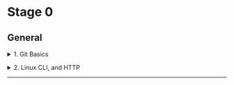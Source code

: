 # Stage 0

## General

<details><summary>1. Git Basics</summary>

At first I was confused by git and all these commands, especially when the examples were given in Python. Now, after a two-week course and watching additional videos, it became more clear to me. I hope to become a confident git user when working on my future projects.
I have passed all nesessary tasks at [learngitbranching.js.org](https://learngitbranching.js.org/). Screenshots are [here](https://github.com/yuliaMasliak/kottans-frontend/tree/main/git_basic).</details>

<details><summary>2. Linux CLI, and HTTP</summary>
<details><summary>Quiz 1</summary>
![quiz](https://github.com/yuliaMasliak/kottans-frontend/blob/main/task_linux_cli/quiz1.png)</details>
<details><summary>Quiz 2</summary>
![quiz](https://github.com/yuliaMasliak/kottans-frontend/blob/main/task_linux_cli/quiz2.png)</details>
<details><summary>Quiz 3</summary>
![quiz](https://github.com/yuliaMasliak/kottans-frontend/blob/main/task_linux_cli/quiz3.png)</details>
<details><summary>Quiz 4</summary>
![quiz](https://github.com/yuliaMasliak/kottans-frontend/blob/main/task_linux_cli/quiz4.png)</details>
</details>

---
